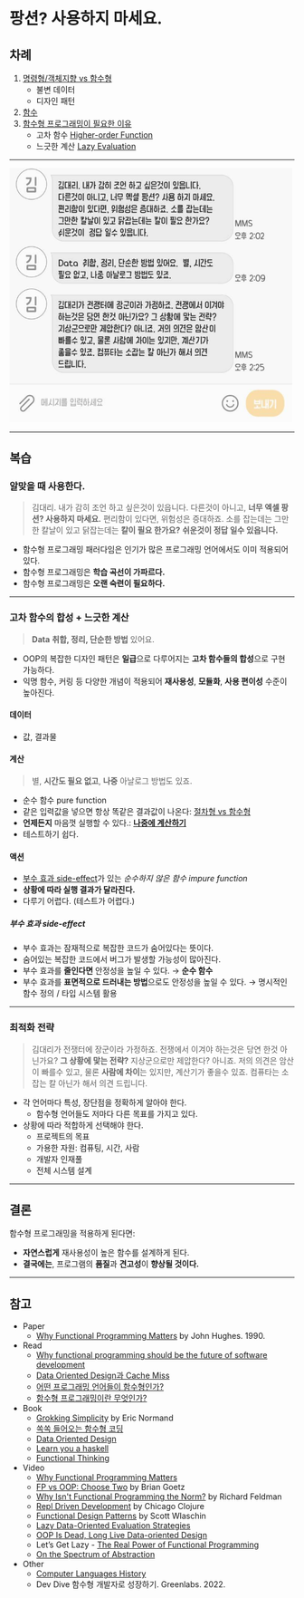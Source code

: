 # 팡션? 사용하지 마세요.

## 차례

1. [명령형/객체지향 vs 함수형](docs/imperative-vs-functional.md)
   - 불변 데이터
   - 디자인 패턴
2. [함수](docs/function.md)
3. [함수형 프로그래밍이 필요한 이유](docs/why-functional.md)
   - 고차 함수 [Higher-order Function](docs/high-order-function.md)
   - 느긋한 계산 [Lazy Evaluation](docs/lazy-evaluation.md)

---

<img src="images/dontuseit.jpg" width="500px">

---

## 복습

### 알맞을 때 사용한다.

> 김대리. 내가 감히 조언 하고 싶은것이 있읍니다. 다른것이 아니고, **너무 엑셀 팡션? 사용하지 마세요.** 편리함이 있다면, 위험성은 증대하죠. 소를 잡는데는 그만한 칼날이 있고 닭잡는데는 **칼이 필요 한가요?** **쉬운것이 정답 일수 있읍니다.**  

- 함수형 프로그래밍 패러다임은 인기가 많은 프로그래밍 언어에서도 이미 적용되어 있다.
- 함수형 프로그래밍은 **학습 곡선이 가파르다.**
- 함수형 프로그래밍은 **오랜 숙련이 필요하다.**

---

### 고차 함수의 합성 + 느긋한 계산

> **Data** **취합, 정리, 단순한 방법** 있어요.  

- OOP의 복잡한 디자인 패턴은 **일급**으로 다루어지는 **고차 함수들의 합성**으로 구현 가능하다.
- 익명 함수, 커링 등 다양한 개념이 적용되어 **재사용성**, **모듈화**, **사용 편이성** 수준이 높아진다.

#### 데이터

- 값, 결과물

#### 계산

> 별, **시간도 필요 없고**, **나중** 아날로그 방법도 있죠.

- 순수 함수 pure function
- 같은 입력값을 넣으면 항상 똑같은 결과값이 나온다: [절차형 vs 함수형](docs/imperative-vs-functional.md)
- **언제든지** 마음껏 실행할 수 있다.: **[나중에 계산하기](docs/lazy-evaluation.md)**
- 테스트하기 쉽다.

#### 액션

- [부수 효과 side-effect](docs/side-effect.md)가 있는 *순수하지 않은 함수 impure function*
- **상황에 따라 실행 결과가 달라진다.**
- 다루기 어렵다. (테스트가 어렵다.)

##### 부수 효과 side-effect

- 부수 효과는 잠재적으로 복잡한 코드가 숨어있다는 뜻이다.
- 숨어있는 복잡한 코드에서 버그가 발생할 가능성이 많아진다.
- 부수 효과를 **줄인다면** 안정성을 높일 수 있다. → **순수 함수**
- 부수 효과를 **표면적으로 드러내는 방법**으로도 안정성을 높일 수 있다. → 명시적인 함수 정의 / 타입 시스템 활용

---

### 최적화 전략

> 김대리가 전쟁터에 장군이라 가정하죠. 전쟁에서 이겨야 하는것은 당연 한것 아닌가요? **그 상황에 맟는 전략?** 지상군으로만 제압한다? 아니죠. 저의 의견은 암산이 빠를수 있고, 물론 **사람에 차이**는 있지만, 계산기가 좋을수 있죠. 컴퓨타는 소잡는 칼 아닌가 해서 의견 드립니다.  

- 각 언어마다 특성, 장단점을 정확하게 알아야 한다.
  - 함수형 언어들도 저마다 다른 목표를 가지고 있다.
- 상황에 따라 적합하게 선택해야 한다.
  - 프로젝트의 목표
  - 가용한 자원: 컴퓨팅, 시간, 사람
  - 개발자 인재풀
  - 전체 시스템 설계

---

## 결론

함수형 프로그래밍을 적용하게 된다면:
- **자연스럽게** 재사용성이 높은 함수를 설계하게 된다.
- **결국에는**, 프로그램의 **품질**과 **견고성**이 **향상될 것이다.**

---

## 참고

- Paper
  - [Why Functional Programming Matters](https://www.cs.kent.ac.uk/people/staff/dat/miranda/whyfp90.pdf) by John Hughes. 1990.
- Read
  - [Why functional programming should be the future of software development](https://spectrum.ieee.org/functional-programming)
  - [Data Oriented Design과 Cache Miss](http://rapapa.net/?p=2792)
  - [어떤 프로그래밍 언어들이 함수형인가?](https://medium.com/@jooyunghan/%EC%96%B4%EB%96%A4-%ED%94%84%EB%A1%9C%EA%B7%B8%EB%9E%98%EB%B0%8D-%EC%96%B8%EC%96%B4%EB%93%A4%EC%9D%B4-%ED%95%A8%EC%88%98%ED%98%95%EC%9D%B8%EA%B0%80-fec1e941c47f)
  - [함수형 프로그래밍이란 무엇인가?](https://medium.com/@jooyunghan/%ED%95%A8%EC%88%98%ED%98%95-%ED%94%84%EB%A1%9C%EA%B7%B8%EB%9E%98%EB%B0%8D%EC%9D%B4%EB%9E%80-%EB%AC%B4%EC%97%87%EC%9D%B8%EA%B0%80-fab4e960d263)
- Book
  - [Grokking Simplicity](https://www.manning.com/books/grokking-simplicity?query=grokking) by Eric Normand
  - [쏙쏙 들어오는 함수형 코딩](https://jpub.tistory.com/1265)
  - [Data Oriented Design](https://www.dataorienteddesign.com/dodbook)
  - [Learn you a haskell](http://learnyouahaskell.com/higher-order-functions)
  - [Functional Thinking](https://nealford.com/books/functionalthinking.html)
- Video
  - [Why Functional Programming Matters](https://youtu.be/XrNdvWqxBvA)
  - [FP vs OOP: Choose Two](https://youtu.be/HSk5fdKbd3o) by Brian Goetz
  - [Why Isn't Functional Programming the Norm?](https://youtu.be/QyJZzq0v7Z4) by Richard Feldman
  - [Repl Driven Development](https://vimeo.com/223309989) by Chicago Clojure
  - [Functional Design Patterns](https://youtu.be/srQt1NAHYC0) by Scott Wlaschin
  - [Lazy Data-Oriented Evaluation Strategies](https://youtu.be/Y9XEbl9bqts)
  - [OOP Is Dead, Long Live Data-oriented Design](https://youtu.be/yy8jQgmhbAU)
  - Let’s Get Lazy - [The Real Power of Functional Programming](https://youtu.be/ntWdmlrCheY)
  - [On the Spectrum of Abstraction](https://youtu.be/mVVNJKv9esE)
- Other
  - [Computer Languages History](https://www.levenez.com/lang/lang.pdf)
  - Dev Dive 함수형 개발자로 성장하기. Greenlabs. 2022.
